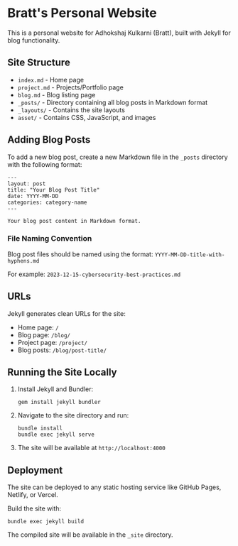 # Bratt's Personal Website

This is a personal website for Adhokshaj Kulkarni (Bratt), built with Jekyll for blog functionality.

## Site Structure

- `index.md` - Home page
- `project.md` - Projects/Portfolio page
- `blog.md` - Blog listing page
- `_posts/` - Directory containing all blog posts in Markdown format
- `_layouts/` - Contains the site layouts
- `asset/` - Contains CSS, JavaScript, and images

## Adding Blog Posts

To add a new blog post, create a new Markdown file in the `_posts` directory with the following format:

```
---
layout: post
title: "Your Blog Post Title"
date: YYYY-MM-DD
categories: category-name
---

Your blog post content in Markdown format.
```

### File Naming Convention

Blog post files should be named using the format: `YYYY-MM-DD-title-with-hyphens.md`

For example: `2023-12-15-cybersecurity-best-practices.md`

## URLs

Jekyll generates clean URLs for the site:

- Home page: `/`
- Blog page: `/blog/`
- Project page: `/project/`
- Blog posts: `/blog/post-title/`

## Running the Site Locally

1. Install Jekyll and Bundler:
   ```
   gem install jekyll bundler
   ```

2. Navigate to the site directory and run:
   ```
   bundle install
   bundle exec jekyll serve
   ```

3. The site will be available at `http://localhost:4000`

## Deployment

The site can be deployed to any static hosting service like GitHub Pages, Netlify, or Vercel.

Build the site with:
```
bundle exec jekyll build
```

The compiled site will be available in the `_site` directory. 
